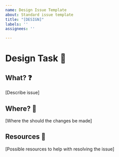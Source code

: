 ```yaml
---
name: Design Issue Template
about: Standard issue template
title: "[DESIGN]"
labels: ''
assignees: ''

---
```


# Design Task 🎨

## What? ❓

[Describe issue]

## Where? 🎯

[Where the should the changes be made]

## Resources 📖

[Possible resources to help with resolving the issue]
